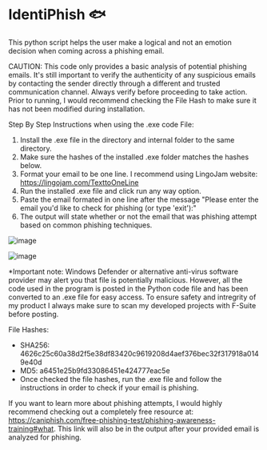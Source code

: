 # IdentiPhish 🐟
This python script helps the user make a logical and not an emotion decision when coming across a phishing email.

CAUTION: This code only provides a basic analysis of potential phishing emails. It's still important to verify the authenticity of any suspicious emails by contacting the sender directly through a different and trusted communication channel. Always verify before proceeding to take action.
Prior to running, I would recommend checking the File Hash to make sure it has not been modified during installation. 

Step By Step Instructions when using the .exe code File:
  1. Install the .exe file in the directory and internal folder to the same directory.
  2. Make sure the hashes of the installed .exe folder matches the hashes below.
  3. Format your email to be one line. I recommend using LingoJam website: https://lingojam.com/TexttoOneLine
  4. Run the installed .exe file and click run any way option.
  5. Paste the email formated in one line after the message "Please enter the email you'd like to check for phishing (or type 'exit'):"
  6. The output will state whether or not the email that was phishing attempt based on common phishing techniques.




![image](https://github.com/user-attachments/assets/446293e5-a4fe-4cf9-b9aa-a7a63601d837)

![image](https://github.com/user-attachments/assets/a47b8853-c78f-4a46-9069-6fae29dea98b)

*Important note: Windows Defender or alternative anti-virus software provider may alert you that file is potentially malicious. However, all the code used in the program is posted in the Python code file and has been converted to an .exe file for easy access. To ensure safety and intregrity of my product I always make sure to scan my developed projects with F-Suite   before posting.

File Hashes:
- SHA256: 4626c25c60a38d2f5e38df83420c9619208d4aef376bec32f317918a0149e40d
- MD5: a6451e25b9fd33086451e424777eac5e
- Once checked the file hashes, run the .exe file and follow the instructions in order to check if your email is phishing.

If you want to learn more about phishing attempts, I would highly recommend checking out a completely free resource at: https://caniphish.com/free-phishing-test/phishing-awareness-training#what. This link will also be in the output after your provided email is analyzed for phishing.
